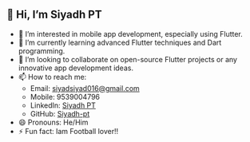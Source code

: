 ## 👋 Hi, I’m Siyadh PT

- 👀 I’m interested in mobile app development, especially using Flutter.
- 🌱 I’m currently learning advanced Flutter techniques and Dart programming.
- 💞️ I’m looking to collaborate on open-source Flutter projects or any innovative app development ideas.
- 📫 How to reach me: 
  - Email: siyadsiyad016@gmail.com
  - Mobile: 9539004796
  - LinkedIn: [Siyadh PT](www.linkedin.com/in/siyadh-pt-9535672aa)
  - GitHub: [Siyadh-pt](https://github.com/siyadjr)
- 😄 Pronouns: He/Him
- ⚡ Fun fact: Iam Football lover!!


<!---
Siyadh pt/Siyadh pt is a ✨ special ✨ repository because its `README.md` (this file) appears on your GitHub profile.
You can click the Preview link to take a look at your changes.
--->
